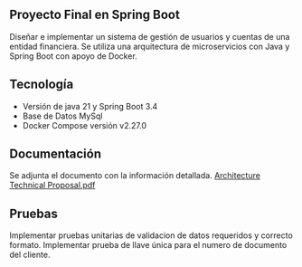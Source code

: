 ## Proyecto Final en Spring Boot
Diseñar e implementar un sistema de gestión de usuarios y cuentas de una entidad financiera. Se utiliza una arquitectura de microservicios con Java y Spring
Boot con apoyo de Docker.

## Tecnología

- Versión de java 21 y Spring Boot 3.4
- Base de Datos MySql
- Docker Compose versión v2.27.0

## Documentación

Se adjunta el documento con la información detallada. 
[Architecture Technical Proposal.pdf](https://github.com/valery28/master-spring-boot-final-project/files/15286841/Architecture.Technical.Proposal.pdf)

## Pruebas

Implementar pruebas unitarias de validacion de datos requeridos y correcto formato.
Implementar prueba de llave única para el numero de documento del cliente.
